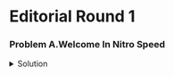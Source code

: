 # Editorial Round 1

### Problem A.Welcome In Nitro Speed

<details>
    <summary>Solution</summary>
      <p>Observe that since we are only allowed to choose <code>i≥2</code> to swap <code>ai</code> and <code>ai+1</code>
        , it means that a1 cannot be modified by the operation. Hence, <code>a1=1</code>
        must hold. We can prove that as long as <code>a1=1</code> , we will be able to sort the array.</p>
        <br>
    <p>
        Consider the largest element of the array. Let its index be i. Our objective is to move ai to the end of the array. If i=n, it means that the largest element is already at the end. Otherwise, since ai is the largest element, this means that ai−1 &lt; ai and ai &gt; ai+1. Hence, we can do an operation on index i and move the largest element one step closer to the end. We repeatedly do the operation until we finally move the largest element to the end of the array. Then, we can pretend that the largest element does not exist and do the same algorithm for the prefix of size n−1. Hence, we will able to sort the array by doing this repeatedly.
    </p>
</details>